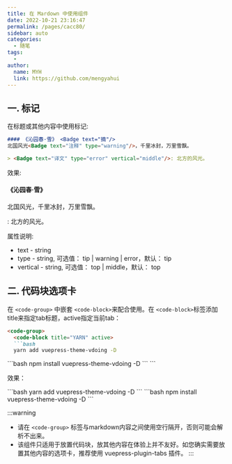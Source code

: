 ```yaml
---
title: 在 Mardown 中使用组件
date: 2022-10-21 23:16:47
permalink: /pages/cacc80/
sidebar: auto
categories:
  - 随笔
tags:
  - 
author: 
  name: MYH
  link: https://github.com/mengyahui
---
```

## 一. 标记
在标题或其他内容中使用标记:

```md
#### 《沁园春·雪》 <Badge text="摘"/>
北国风光<Badge text="注释" type="warning"/>，千里冰封，万里雪飘。

> <Badge text="译文" type="error" vertical="middle"/>: 北方的风光。
```

效果:

#### 《沁园春·雪》 <Badge text="摘"/>
北国风光<Badge text="注释" type="warning"/>，千里冰封，万里雪飘。

<Badge text="译文" type="error" vertical="middle"/>: 北方的风光。

属性说明:
+ text - string
+ type - string, 可选值： tip | warning | error，默认： tip
+ vertical - string, 可选值： top | middle，默认： top
## 二. 代码块选项卡
在 `<code-group>` 中嵌套 `<code-block>`来配合使用。在 `<code-block>`标签添加title来指定tab标题，active指定当前tab：

```md
<code-group>
  <code-block title="YARN" active>
  ```bash
  yarn add vuepress-theme-vdoing -D
  ```
  </code-block>

  <code-block title="NPM">
  ```bash
  npm install vuepress-theme-vdoing -D
  ```
  </code-block>
</code-group>
```

效果：

<code-group>

  <code-block title="YARN" active>
  ```bash
  yarn add vuepress-theme-vdoing -D
  ```
  </code-block>

  <code-block title="NPM">
  ```bash
  npm install vuepress-theme-vdoing -D
  ```
  </code-block>

</code-group>

:::warning
- 请在 `<code-group>` 标签与markdown内容之间使用空行隔开，否则可能会解析不出来。
- 该组件只适用于放置代码块，放其他内容在体验上并不友好。如您确实需要放置其他内容的选项卡，推荐使用 vuepress-plugin-tabs 插件。
:::